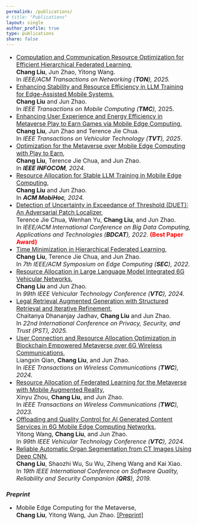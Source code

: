 ```yaml
---
permalink: /publications/
# title: "Publications"
layout: single
author_profile: true
type: publications
share: false
---
```


<!--### *Conference Proceedings* -->

<div style="font-size: 16px;" markdown="1"> 

+ [Computation and Communication Resource Optimization for Efficient Hierarchical Federated Learning](https://doi.org/10.1109/TON.2025.3600163), <br>
  **Chang Liu**, Jun Zhao, Yitong Wang. <br>
  In _IEEE/ACM Transactions on Networking (**TON**), 2025._ 
+ [Enhancing Stability and Resource Efficiency in LLM Training for Edge-Assisted Mobile Systems](https://doi.org/10.1109/TMC.2025.3570376), <br>
  **Chang Liu** and Jun Zhao. <br>
  In _IEEE Transactions on Mobile Computing (**TMC**),_ 2025.
+ [Enhancing User Experience and Energy Efficiency in Metaverse Play to Earn Games via Mobile Edge Computing](https://doi.org/10.1109/TVT.2025.3600190), <br>
  **Chang Liu**, Jun Zhao and Terence Jie Chua. <br>
  In _IEEE Transactions on Vehicular Technology (**TVT**), 2025_.
+ [Optimization for the Metaverse over Mobile Edge Computing with Play to Earn](https://doi.org/10.1109/INFOCOM52122.2024.10621355), <br>
  **Chang Liu**, Terence Jie Chua, and Jun Zhao. <br>
  In _**IEEE INFOCOM**, 2024._
+ [Resource Allocation for Stable LLM Training in Mobile Edge Computing](https://doi.org/10.1145/3641512.3686358), <br>
  **Chang Liu** and Jun Zhao. <br>
  In _**ACM MobiHoc**, 2024._
+ [Detection of Uncertainty in Exceedance of Threshold (DUET): An Adversarial Patch Localizer](https://doi.org/10.1109/BDCAT56447.2022.00010), <br>
  Terence Jie Chua, Wenhan Yu, **Chang Liu**, and Jun Zhao. <br>
  In _IEEE/ACM International Conference on Big Data Computing, Applications and Technologies (**BDCAT**), 2022._ **<font color="red">(Best Paper Award)</font>**
+ [Time Minimization in Hierarchical Federated Learning](https://doi.org/10.1109/SEC54971.2022.00015), <br>
  **Chang Liu**, Terence Jie Chua, and Jun Zhao. <br>
  In _7th IEEE/ACM Symposium on Edge Computing (**SEC**), 2022._
+ [Resource Allocation in Large Language Model Integrated 6G Vehicular Networks](https://doi.org/10.1109/VTC2024-Spring62846.2024.10683673),<br>
  **Chang Liu** and Jun Zhao. <br>
  In _99th IEEE Vehicular Technology Conference (**VTC**), 2024._
+ [Legal Retrieval Augmented Generation with Structured Retrieval and Iterative Refinement](https://chang-ntu.github.io/publications/), <br>
  Chaitanya Dhananjay Jadhav, **Chang Liu** and Jun Zhao. <br>
  In _22nd International Conference on Privacy, Security, and Trust (PST), 2025._
+ [User Connection and Resource Allocation Optimization in Blockchain Empowered Metaverse over 6G Wireless Communications](https://doi.org/10.1109/TWC.2024.3401184), <br>
  Liangxin Qian, **Chang Liu**, and Jun Zhao. <br>
  In _IEEE Transactions on Wireless Communications (**TWC**), 2024._
+ [Resource Allocation of Federated Learning for the Metaverse with Mobile Augmented Reality](https://doi.org/10.1109/TWC.2023.3326884), <br>
  Xinyu Zhou, **Chang Liu**, and Jun Zhao. <br>
  In _IEEE Transactions on Wireless Communications (**TWC**), 2023._
+ [Offloading and Quality Control for AI Generated Content Services in 6G Mobile Edge Computing Networks](https://doi.org/10.1109/VTC2024-Spring62846.2024.10683477), <br>
  Yitong Wang, **Chang Liu**, and Jun Zhao. <br>
  In _99th IEEE Vehicular Technology Conference (**VTC**), 2024._
+ [Reliable Automatic Organ Segmentation from CT Images Using Deep CNN](https://doi.org/10.1109/QRS-C.2019.00075), <br>
  **Chang Liu**, Shaozhi Wu, Su Wu, Ziheng Wang and Kai Xiao. <br>
  In _19th IEEE International Conference on Software Quality, Reliability and Security Companion (**QRS**), 2019._
  
<!--</div>

<div style="font-size: 16px;" markdown="1"> 
 
### *Journal Articles*-->


  
</div>

### *Preprint*

<div style="font-size: 16px;" markdown="1"> 

+ Mobile Edge Computing for the Metaverse, <br>
  **Chang Liu**, Yitong Wang, Jun Zhao. [[Preprint]](https://arxiv.org/pdf/2212.09229)

</div>
